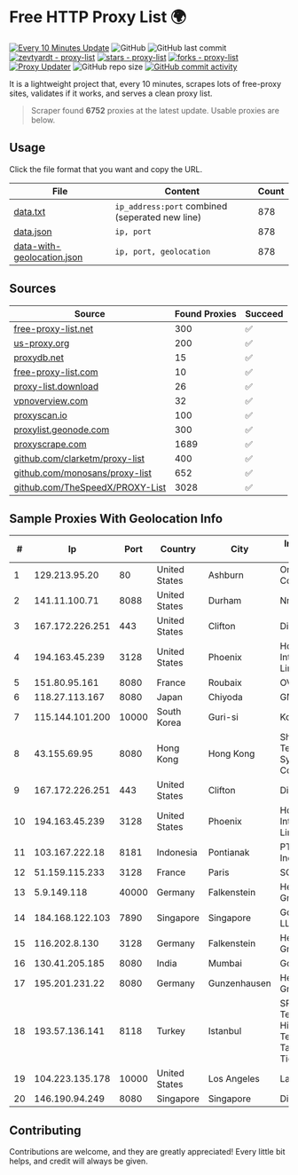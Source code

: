 
# Free HTTP Proxy List 🌍

[![Every 10 Minutes Update](https://github.com/mertguvencli/http-proxy-list/actions/workflows/main.yml/badge.svg?branch=main)](https://github.com/mertguvencli/http-proxy-list/actions/workflows/main.yml)
![GitHub](https://img.shields.io/github/license/mertguvencli/http-proxy-list)
![GitHub last commit](https://img.shields.io/github/last-commit/mertguvencli/http-proxy-list)
[![zevtyardt - proxy-list](https://img.shields.io/static/v1?label=zevtyardt&message=proxy-list&color=blue&logo=github)](https://github.com/zevtyardt/proxy-list "Go to GitHub repo")
[![stars - proxy-list](https://img.shields.io/github/stars/zevtyardt/proxy-list?style=social)](https://github.com/zevtyardt/proxy-list)
[![forks - proxy-list](https://img.shields.io/github/forks/zevtyardt/proxy-list?style=social)](https://github.com/zevtyardt/proxy-list)
[![Proxy Updater](https://github.com/zevtyardt/proxy-list/workflows/Proxy%20Updater/badge.svg)](https://github.com/zevtyardt/proxy-list/actions?query=workflow:"Proxy+Updater")
![GitHub repo size](https://img.shields.io/github/repo-size/zevtyardt/proxy-list)
[![GitHub commit activity](https://img.shields.io/github/commit-activity/m/zevtyardt/proxy-list?logo=commits)](https://github.com/zevtyardt/proxy-list/commits/main)

It is a lightweight project that, every 10 minutes, scrapes lots of free-proxy sites, validates if it works, and serves a clean proxy list.

> Scraper found **6752** proxies at the latest update. Usable proxies are below.

## Usage

Click the file format that you want and copy the URL.

|File|Content|Count|
|----|-------|-----|
|[data.txt](https://raw.githubusercontent.com/mertguvencli/http-proxy-list/main/proxy-list/data.txt)|`ip_address:port` combined (seperated new line)|878|
|[data.json](https://raw.githubusercontent.com/mertguvencli/http-proxy-list/main/proxy-list/data.json)|`ip, port`|878|
|[data-with-geolocation.json](https://raw.githubusercontent.com/mertguvencli/http-proxy-list/main/proxy-list/data-with-geolocation.json)|`ip, port, geolocation`|878|

## Sources

|Source|Found Proxies|Succeed|
|------|-------------|-------|
|[free-proxy-list.net](https://free-proxy-list.net)|300|✅|
|[us-proxy.org](https://www.us-proxy.org)|200|✅|
|[proxydb.net](http://proxydb.net)|15|✅|
|[free-proxy-list.com](https://free-proxy-list.com/?page=&port=&type%5B%5D=http&type%5B%5D=https&up_time=0&search=Search)|10|✅|
|[proxy-list.download](https://www.proxy-list.download/HTTP)|26|✅|
|[vpnoverview.com](https://vpnoverview.com/privacy/anonymous-browsing/free-proxy-servers)|32|✅|
|[proxyscan.io](https://www.proxyscan.io)|100|✅|
|[proxylist.geonode.com](https://proxylist.geonode.com/api/proxy-list?limit=300&page=1&sort_by=lastChecked&sort_type=desc&protocols=http,https)|300|✅|
|[proxyscrape.com](https://api.proxyscrape.com/v2/?request=displayproxies&protocol=http&timeout=10000&country=all&ssl=all&anonymity=all)|1689|✅|
|[github.com/clarketm/proxy-list](https://raw.githubusercontent.com/clarketm/proxy-list/master/proxy-list-raw.txt)|400|✅|
|[github.com/monosans/proxy-list](https://raw.githubusercontent.com/monosans/proxy-list/main/proxies/http.txt)|652|✅|
|[github.com/TheSpeedX/PROXY-List](https://raw.githubusercontent.com/TheSpeedX/PROXY-List/master/http.txt)|3028|✅|


## Sample Proxies With Geolocation Info

|#|Ip|Port|Country|City|Internet Service Provider|
|-|--|----|-------|----|-------------------------|
|1|129.213.95.20|80|United States|Ashburn|Oracle Corporation|
|2|141.11.100.71|8088|United States|Durham|Nrp Network LLC|
|3|167.172.226.251|443|United States|Clifton|DigitalOcean, LLC|
|4|194.163.45.239|3128|United States|Phoenix|Hostinger International Limited|
|5|151.80.95.161|8080|France|Roubaix|OVH SAS|
|6|118.27.113.167|8080|Japan|Chiyoda|GMO Internet, Inc.|
|7|115.144.101.200|10000|South Korea|Guri-si|Korea Telecom|
|8|43.155.69.95|8080|Hong Kong|Hong Kong|Shenzhen Tencent Computer Systems Company Limited|
|9|167.172.226.251|443|United States|Clifton|DigitalOcean, LLC|
|10|194.163.45.239|3128|United States|Phoenix|Hostinger International Limited|
|11|103.167.222.18|8181|Indonesia|Pontianak|PT Jaringan Cepat Indonesia|
|12|51.159.115.233|3128|France|Paris|SCALEWAY|
|13|5.9.149.118|40000|Germany|Falkenstein|Hetzner Online GmbH|
|14|184.168.122.103|7890|Singapore|Singapore|GoDaddy.com, LLC|
|15|116.202.8.130|3128|Germany|Falkenstein|Hetzner Online GmbH|
|16|130.41.205.185|8080|India|Mumbai|Google LLC|
|17|195.201.231.22|8080|Germany|Gunzenhausen|Hetzner Online GmbH|
|18|193.57.136.141|8118|Turkey|Istanbul|SPDNet Telekomunikasyon Hizmetleri Bilgi Teknolojileri Taahhut Sanayi Ve Ticare|
|19|104.223.135.178|10000|United States|Los Angeles|LayerHost|
|20|146.190.94.249|8080|Singapore|Singapore|DigitalOcean, LLC|



## Contributing

Contributions are welcome, and they are greatly appreciated! Every
little bit helps, and credit will always be given.

